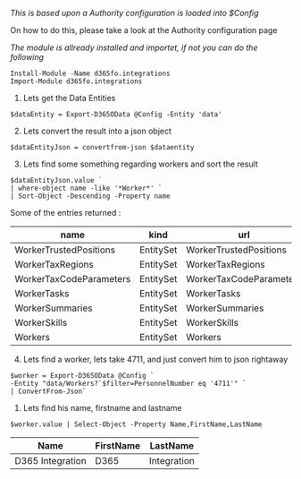 _This is based upon a Authority configuration is loaded into $Config_

On how to do this, please take a look at the Authority configuration page

_The module is allready installed and importet, if not you can do the following_
```
Install-Module -Name d365fo.integrations
Import-Module d365fo.integrations
```

1. Lets get the Data Entities

```
$dataEntity = Export-D365OData @Config -Entity 'data'
```


2. Lets convert the result into a json object

```
$dataEntityJson = convertfrom-json $dataentity
```


3. Lets find some something regarding workers and sort the result

```
$dataEntityJson.value `
| where-object name -like '*Worker*' `
| Sort-Object -Descending -Property name
```


Some of the entries returned :

|name|kind|url|
|----|----|---|
WorkerTrustedPositions|EntitySet|WorkerTrustedPositions
WorkerTaxRegions|EntitySet|WorkerTaxRegions
WorkerTaxCodeParameters|EntitySet|WorkerTaxCodeParameters
WorkerTasks|EntitySet|WorkerTasks
WorkerSummaries|EntitySet|WorkerSummaries
WorkerSkills|EntitySet|WorkerSkills
Workers|EntitySet|Workers

4. Lets find a worker, lets take 4711, and just convert him to json rightaway

```
$worker = Export-D365OData @Config `
-Entity "data/Workers?`$filter=PersonnelNumber eq '4711'" `
| ConvertFrom-Json`
```


1. Lets find his name, firstname and lastname

```
$worker.value | Select-Object -Property Name,FirstName,LastName
```


| Name | FirstName | LastName
|----|---------|--------
|D365 Integration|D365|Integration